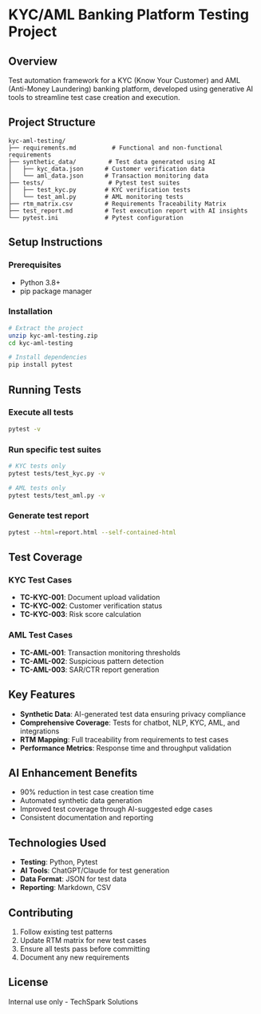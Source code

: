 # KYC/AML Banking Platform Testing Project

## Overview

Test automation framework for a KYC (Know Your Customer) and AML (Anti-Money Laundering) banking platform, developed using generative AI tools to streamline test case creation and execution.

## Project Structure

```
kyc-aml-testing/
├── requirements.md          # Functional and non-functional requirements
├── synthetic_data/         # Test data generated using AI
│   ├── kyc_data.json      # Customer verification data
│   └── aml_data.json      # Transaction monitoring data
├── tests/                  # Pytest test suites
│   ├── test_kyc.py        # KYC verification tests
│   └── test_aml.py        # AML monitoring tests
├── rtm_matrix.csv         # Requirements Traceability Matrix
├── test_report.md         # Test execution report with AI insights
└── pytest.ini             # Pytest configuration
```

## Setup Instructions

### Prerequisites

- Python 3.8+
- pip package manager

### Installation

```bash
# Extract the project
unzip kyc-aml-testing.zip
cd kyc-aml-testing

# Install dependencies
pip install pytest
```

## Running Tests

### Execute all tests

```bash
pytest -v
```

### Run specific test suites

```bash
# KYC tests only
pytest tests/test_kyc.py -v

# AML tests only
pytest tests/test_aml.py -v
```

### Generate test report

```bash
pytest --html=report.html --self-contained-html
```

## Test Coverage

### KYC Test Cases

- **TC-KYC-001**: Document upload validation
- **TC-KYC-002**: Customer verification status
- **TC-KYC-003**: Risk score calculation

### AML Test Cases

- **TC-AML-001**: Transaction monitoring thresholds
- **TC-AML-002**: Suspicious pattern detection
- **TC-AML-003**: SAR/CTR report generation

## Key Features

- **Synthetic Data**: AI-generated test data ensuring privacy compliance
- **Comprehensive Coverage**: Tests for chatbot, NLP, KYC, AML, and integrations
- **RTM Mapping**: Full traceability from requirements to test cases
- **Performance Metrics**: Response time and throughput validation

## AI Enhancement Benefits

- 90% reduction in test case creation time
- Automated synthetic data generation
- Improved test coverage through AI-suggested edge cases
- Consistent documentation and reporting

## Technologies Used

- **Testing**: Python, Pytest
- **AI Tools**: ChatGPT/Claude for test generation
- **Data Format**: JSON for test data
- **Reporting**: Markdown, CSV

## Contributing

1. Follow existing test patterns
2. Update RTM matrix for new test cases
3. Ensure all tests pass before committing
4. Document any new requirements

## License

Internal use only - TechSpark Solutions
